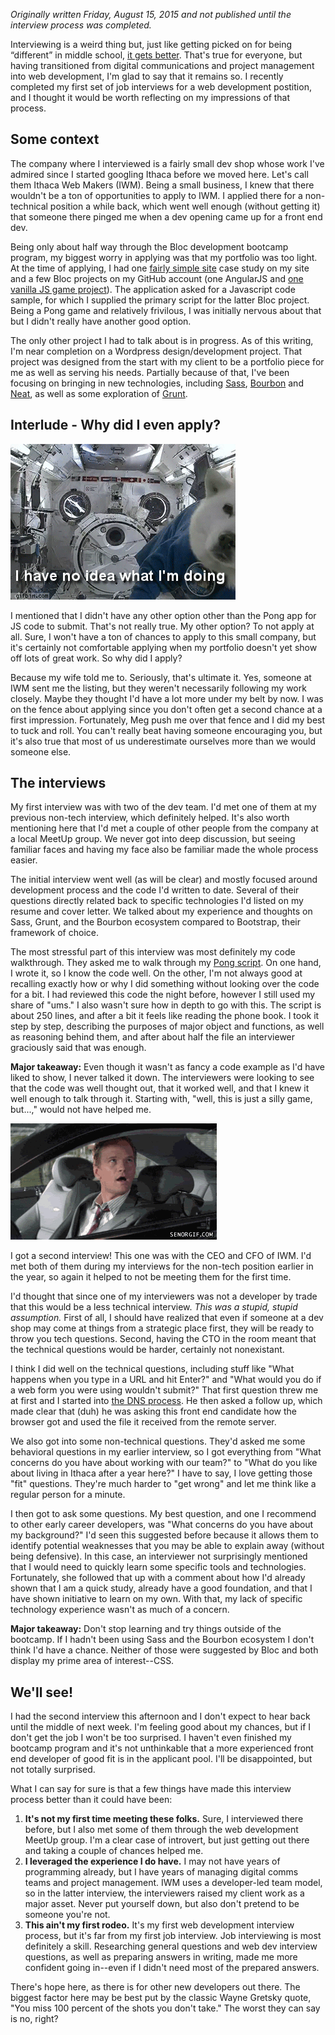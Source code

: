 *Originally written Friday, August 15, 2015 and not published until the interview process was completed.*

Interviewing is a weird thing but, just like getting picked on for being “different” in middle school, [it gets better](http://www.itgetsbetter.org/). That's true for everyone, but having transitioned from digital communications and project management into web development, I'm glad to say that it remains so. I recently completed my first set of job interviews for a web development postition, and I thought it would be worth reflecting on my impressions of that process.

## Some context

The company where I interviewed is a fairly small dev shop whose work I've admired since I started googling Ithaca before we moved here. Let's call them Ithaca Web Makers (IWM). Being a small business, I knew that there wouldn't be a ton of opportunities to apply to IWM. I applied there for a non-technical position a while back, which went well enough (without getting it) that someone there pinged me when a dev opening came up for a front end dev.

Being only about half way through the Bloc development bootcamp program, my biggest worry in applying was that my portfolio was too light. At the time of applying, I had one [fairly simple site](/work/phbpa/) case study on my site and a few Bloc projects on my GitHub account (one AngularJS and [one vanilla JS game project](/2015/08/05/making-pong.html)). The application asked for a Javascript code sample, for which I supplied the primary script for the latter Bloc project. Being a Pong game and relatively frivilous, I was initially nervous about that but I didn't really have another good option.

The only other project I had to talk about is in progress. As of this writing, I'm near completion on a Wordpress design/development project. That project was designed from the start with my client to be a portfolio piece for me as well as serving his needs. Partially because of that, I've been focusing on bringing in new technologies, including [Sass](http://sass-lang.com/), [Bourbon](http://bourbon.io/) and [Neat](http://neat.bourbon.io/), as well as some exploration of [Grunt](http://gruntjs.com/).

## Interlude - Why did I even apply?
![ Dog floating in spaceship with text I have no idea what I’m doing ](/img/blog/interview-no-idea-dog.gif)

I mentioned that I didn't have any other option other than the Pong app for JS code to submit. That's not really true. My other option? To not apply at all. Sure, I won't have a ton of chances to apply to this small company, but it's certainly not comfortable applying when my portfolio doesn't yet show off lots of great work. So why did I apply?

Because my wife told me to. Seriously, that's ultimate it. Yes, someone at IWM sent me the listing, but they weren't necessarily following my work closely. Maybe they thought I'd have a lot more under my belt by now. I was on the fence about applying since you don't often get a second chance at a first impression. Fortunately, Meg push me over that fence and I did my best to tuck and roll. You can't really beat having someone encouraging you, but it's also true that most of us underestimate ourselves more than we would someone else.

## The interviews

My first interview was with two of the dev team. I'd met one of them at my previous non-tech interview, which definitely helped. It's also worth mentioning here that I'd met a couple of other people from the company at a local MeetUp group. We never got into deep discussion, but seeing familiar faces and having my face also be familiar made the whole process easier.

The initial interview went well (as will be clear) and mostly focused around development process and the code I'd written to date. Several of their questions directly related back to specific technologies I'd listed on my resume and cover letter. We talked about my experience and thoughts on Sass, Grunt, and the Bourbon ecosystem compared to Bootstrap, their framework of choice. 

The most stressful part of this interview was most definitely my code walkthrough. They asked me to walk through my [Pong script](https://github.com/abea/pong/blob/master/scripts/script.js). On one hand, I wrote it, so I know the code well. On the other, I'm not always good at recalling exactly how or why I did something without looking over the code for a bit. I had reviewed this code the night before, however I still used my share of "ums." I also wasn't sure how in depth to go with this. The script is about 250 lines, and after a bit it feels like reading the phone book. I took it step by step, describing the purposes of major object and functions, as well as reasoning behind them, and after about half the file an interviewer graciously said that was enough.

**Major takeaway:** Even though it wasn't as fancy a code example as I'd have liked to show, I never talked it down. The interviewers were looking to see that the code was well thought out, that it worked well, and that I knew it well enough to talk through it. Starting with, "well, this is just a silly game, but...," would not have helped me.

![ Barny Stinson giving a thumbs up ](/img/blog/interview-thumbs-up.gif)

I got a second interview! This one was with the CEO and CFO of IWM. I'd met both of them during my interviews for the non-tech position earlier in the year, so again it helped to not be meeting them for the first time. 

I'd thought that since one of my interviewers was not a developer by trade that this would be a less technical interview. *This was a stupid, stupid assumption.* First of all, I should have realized that even if someone at a dev shop may come at things from a strategic place first, they will be ready to throw you tech questions. Second, having the CTO in the room meant that the technical questions would be harder, certainly not nonexistant.

I think I did well on the technical questions, including stuff like "What happens when you type in a URL and hit Enter?" and "What would you do if a web form you were using wouldn't submit?" That first question threw me at first and I started into [the DNS process](https://howdns.works/). He then asked a follow up, which made clear that (duh) he was asking this front end candidate how the browser got and used the file it received from the remote server.

We also got into some non-technical questions. They'd asked me some behavioral questions in my earlier interview, so I got everything from "What concerns do you have about working with our team?" to "What do you like about living in Ithaca after a year here?" I have to say, I love getting those "fit" questions. They're much harder to "get wrong" and let me think like a regular person for a minute.

I then got to ask some questions. My best question, and one I recommend to other early career developers, was "What concerns do you have about my background?" I'd seen this suggested before because it allows them to identify potential weaknesses that you may be able to explain away (without being defensive). In this case, an interviewer not surprisingly mentioned that I would need to quickly learn some specific tools and technologies. Fortunately, she followed that up with a comment about how I'd already shown that I am a quick study, already have a good foundation, and that I have shown initiative to learn on my own. With that, my lack of specific technology experience wasn't as much of a concern.

**Major takeaway:** Don't stop learning and try things outside of the bootcamp. If I hadn't been using Sass and the Bourbon ecosystem I don't think I'd have a chance. Neither of those were suggested by Bloc and both display my prime area of interest--CSS.

## We'll see!

I had the second interview this afternoon and I don't expect to hear back until the middle of next week. I'm feeling good about my chances, but if I don't get the job I won't be too surprised. I haven't even finished my bootcamp program and it's not unthinkable that a more experienced front end developer of good fit is in the applicant pool. I'll be disappointed, but not totally surprised.

What I can say for sure is that a few things have made this interview process better than it could have been:

1. **It's not my first time meeting these folks.** Sure, I interviewed there before, but I also met some of them through the web development MeetUp group. I'm a clear case of introvert, but just getting out there and taking a couple of chances helped me.
2. **I leveraged the experience I do have.** I may not have years of programming already, but I have years of managing digital comms teams and project management. IWM uses a developer-led team model, so in the latter interview, the interviewers raised my client work as a major asset. Never put yourself down, but also don't pretend to be someone you're not.
3. **This ain't my first rodeo.** It's my first web development interview process, but it's far from my first job interview. Job interviewing is most definitely a skill. Researching general questions and web dev interview questions, as well as preparing answers in writing, made me more confident going in--even if I didn't need most of the prepared answers.

There's hope here, as there is for other new developers out there. The biggest factor here may be best put by the classic Wayne Gretsky quote, "You miss 100 percent of the shots you don't take." The worst they can say is no, right?